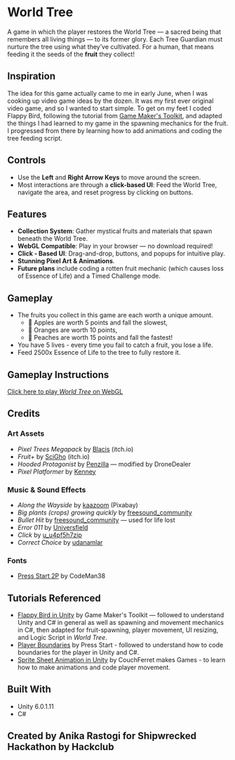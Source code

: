 # World Tree
A game in which the player restores the World Tree — a sacred being that remembers all living things — to its former glory. Each Tree Guardian must nurture the tree using what they’ve cultivated. For a human, that means feeding it the seeds of the **fruit** they collect!

## Inspiration
The idea for this game actually came to me in early June, when I was cooking up video game ideas by the dozen. It was my first ever original video game, and so I wanted to start simple. To get on my feet I coded Flappy Bird, following the tutorial from [Game Maker's Toolkit](https://www.youtube.com/watch?v=XtQMytORBmM), and adapted the things I had learned to my game in the spawning mechanics for the fruit. I progressed from there by learning how to add animations and coding the tree feeding script.

## Controls
- Use the **Left** and **Right Arrow Keys** to move around the screen.
- Most interactions are through a **click-based UI**: Feed the World Tree, navigate the area, and reset progress by clicking on buttons.

## Features
- **Collection System**: Gather mystical fruits and materials that spawn beneath the World Tree.
- **WebGL Compatible**: Play in your browser — no download required!
- **Click - Based UI**: Drag-and-drop, buttons, and popups for intuitive play.
- **Stunning Pixel Art & Animations**.
- **Future plans** include coding a rotten fruit mechanic (which causes loss of Essence of Life) and a Timed Challenge mode.

## Gameplay
- The fruits you collect in this game are each worth a unique amount.
  - 🍎 Apples are worth 5 points and fall the slowest,
  - 🍊 Oranges are worth 10 points,
  - 🍑 Peaches are worth 15 points and fall the fastest!
- You have 5 lives - every time you fail to catch a fruit, you lose a life.
- Feed 2500x Essence of Life to the tree to fully restore it.

## Gameplay Instructions
[Click here to play *World Tree* on WebGL](https://dronedealer.github.io/World-Tree/)

## Credits

### **Art Assets**
- *Pixel Trees Megapack* by [Blacis](https://blacis.itch.io/pixeltrees) (itch.io)  
- *Fruit+* by [SciGho](https://ninjikin.itch.io/fruit?download) (itch.io)  
- *Hooded Protagonist* by [Penzilla](https://penzilla.itch.io/hooded-protagonist) — modified by DroneDealer  
- *Pixel Platformer* by [Kenney](https://kenney.nl/assets/pixel-platformer)

### **Music & Sound Effects**
- *Along the Wayside* by [kaazoom](https://pixabay.com/music/folk-along-the-wayside-medieval-folk-music-128697/) (Pixabay)  
- *Big plants (crops) growing quickly* by [freesound_community](https://pixabay.com/sound-effects/big-plants-crops-growing-quickly-43721/)  
- *Bullet Hit* by [freesound_community](https://pixabay.com/sound-effects/080998-bullet-hit-39870/) — used for life lost  
- *Error 011* by [Universfield](https://pixabay.com/sound-effects/error-011-352286/)  
- *Click* by [u_u4pf5h7zip](https://pixabay.com/sound-effects/click-345983/)  
- *Correct Choice* by [udanamlar](https://pixabay.com/sound-effects/correct-choice-43861/)

### **Fonts**
- [Press Start 2P](https://fonts.google.com/specimen/Press+Start+2P) by CodeMan38

## Tutorials Referenced
- [Flappy Bird in Unity](https://www.youtube.com/watch?v=XtQMytORBmM) by Game Maker's Toolkit — followed to understand Unity and C# in general as well as spawning and movement mechanics in C#, then adapted for fruit-spawning, player movement, UI resizing, and Logic Script in *World Tree*.
- [Player Boundaries](https://www.youtube.com/watch?v=ailbszpt_AI) by Press Start - followed to understand how to code boundaries for the player in Unity and C#.
- [Sprite Sheet Animation in Unity](https://www.youtube.com/watch?v=rycsXRO6rpI) by CouchFerret makes Games - to learn how to make animations and code player movement.

## Built With
- Unity 6.0.1.11
- C#

## Created by Anika Rastogi for Shipwrecked Hackathon by Hackclub
